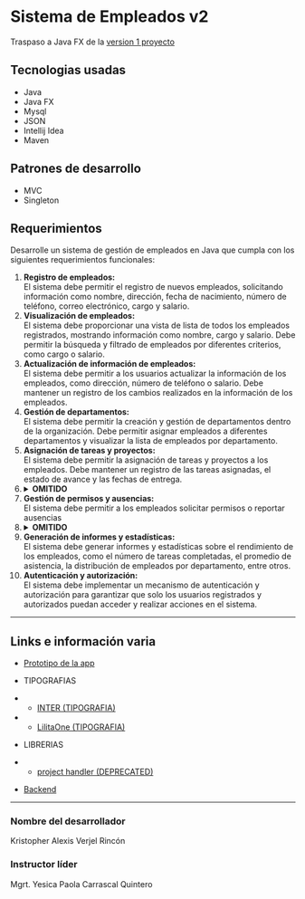 # Sistema de Empleados v2

Traspaso a Java FX de la [version 1 proyecto](https://github.com/KattoDev/SistemaDeEmpleados)

## Tecnologias usadas

- Java
- Java FX
- Mysql
- JSON
- Intellij Idea
- Maven

## Patrones de desarrollo

- MVC
- Singleton

## Requerimientos

Desarrolle un sistema de gestión de empleados en Java que cumpla con los siguientes requerimientos funcionales:

<ol>
    <li>
        <b>Registro de empleados:</b><br>
        El sistema debe permitir el registro de nuevos empleados, solicitando información como nombre, dirección, fecha de nacimiento, número de teléfono, correo electrónico, cargo y salario.
    </li>
    <li>
    <b>Visualización de empleados:</b><br>
        El sistema debe proporcionar una vista de lista de todos los empleados registrados, mostrando información como nombre, cargo y salario. Debe permitir la búsqueda y filtrado de empleados por diferentes criterios, como cargo o salario.
    </li>
    <li>
        <b>Actualización de información de empleados:</b><br>
        El sistema debe permitir a los usuarios actualizar la información de los empleados, como dirección, número de teléfono o salario. Debe mantener un registro de los cambios realizados en la información de los empleados.
    </li>
    <li>
        <b>Gestión de departamentos:</b><br>
        El sistema debe permitir la creación y gestión de departamentos dentro de la organización. Debe permitir asignar empleados a diferentes departamentos y visualizar la lista de empleados por departamento.</li>
    <li>
        <b>Asignación de tareas y proyectos:</b><br>
        El sistema debe permitir la asignación de tareas y proyectos a los empleados. Debe mantener un registro de las tareas asignadas, el estado de avance y las fechas de entrega.
    </li>
    <li>
        <details>
            <summary><b>OMITIDO</b></summary>
            <b>Registro de asistencia:</b><br>
            El sistema debe permitir el registro de la asistencia de los empleados, incluyendo la hora de entrada y salida. Debe generar reportes de asistencia y calcular el total de horas trabajadas por cada empleado.
        </details>
    </li>
    <li>
        <b>Gestión de permisos y ausencias:</b><br>
        El sistema debe permitir a los empleados solicitar permisos o reportar ausencias
    </li>
    <li>
        <details>
            <summary><b>OMITIDO</b></summary>
            <b>Evaluación de desempeño:</b><br>
            El sistema debe permitir realizar evaluaciones periódicas del desempeño de los empleados. Debe permitir la creación de criterios de evaluación, asignar puntuaciones y generar informes de desempeño individual y grupal.
        </details>
    </li>
    <li>
        <b>Generación de informes y estadísticas:</b><br>
        El sistema debe generar informes y estadísticas sobre el rendimiento de los empleados, como el número de tareas completadas, el promedio de asistencia, la distribución de empleados por departamento, entre otros.
    </li>
    <li>
        <b>Autenticación y autorización:</b><br>
        El sistema debe implementar un mecanismo de autenticación y autorización para garantizar que solo los usuarios registrados y autorizados puedan acceder y realizar acciones en el sistema.
    </li>
</ol>

---

## Links e información varia

- [Prototipo de la app](https://www.figma.com/proto/NvR5mXWVP5miLtQlZYLYRy/Untitled?node-id=1-2&t=OZ5Wwr5xMCDCCAeD-1&scaling=scale-down&content-scaling=fixed&page-id=0%3A1&starting-point-node-id=1%3A2)

- TIPOGRAFIAS
-
    - [INTER (TIPOGRAFIA)](https://fonts.google.com/specimen/Inter)
-
    - [LilitaOne (TIPOGRAFIA)](https://fonts.google.com/specimen/Lilita+One)

- LIBRERIAS
-
    - [project handler (DEPRECATED)](https://github.com/RitzzRiver/Project-handler)

- [Backend](https://github.com/KattoDev/SistemaDeEmpleadosAPI)

---

### Nombre del desarrollador

Kristopher Alexis Verjel Rincón

### Instructor líder

Mgrt. Yesica Paola Carrascal Quintero